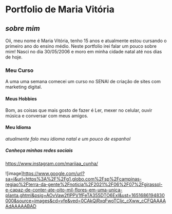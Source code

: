  # Portfolio de Maria Vitória

## *sobre mim*


Oii, meu nome é Maria Vitória, tenho 15 anos e atualmente estou cursando o primeiro ano do ensino médio. Neste portfolio irei falar um pouco sobre mim!
Nasci no dia 30/05/2006 e moro em minha cidade natal até nos dias de hoje.


### Meu Curso
A uma uma semana comecei um curso no SENAI de criação de sites com marketing digital.


#### Meus Hobbies 
Bom, as coisas que mais gosto de fazer é Ler, mexer no celular, ouvir música e conversar com meus amigos.


#### Meu Idioma
_atualmente falo meu idioma natal e um pouco de espanhol_

##### Conheça minhas redes sociais 

https://www.instagram.com/mariiaa_cunha/

![image]https://www.google.com/url?sa=i&url=https%3A%2F%2Fg1.globo.com%2Fsp%2Fcampinas-regiao%2Fterra-da-gente%2Fnoticia%2F2021%2F06%2F07%2Fgirassol-e-capaz-de-conter-ate-oito-mil-flores-em-uma-unica-planta.ghtml&psig=AOvVaw2flPPV1fFeTA355DTO6ExI&ust=1651686194830000&source=images&cd=vfe&ved=0CAkQjRxqFwoTCIjc_cXww_cCFQAAAAAdAAAAABAD
